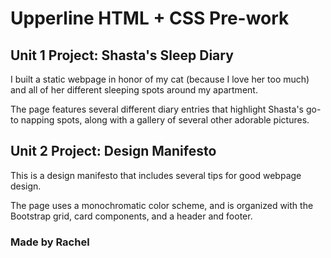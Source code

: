 # Upperline HTML + CSS Pre-work



## Unit 1 Project: Shasta's Sleep Diary

I built a static webpage in honor of my cat (because I love her too much) and all of her different sleeping spots around my apartment.

The page features several different diary entries that highlight Shasta's go-to napping spots, along with a gallery of several other adorable pictures. 


## Unit 2 Project: Design Manifesto

This is a design manifesto that includes several tips for good webpage design. 

The page uses a monochromatic color scheme, and is organized with the Bootstrap grid, card components, and a header and footer.

### Made by Rachel


